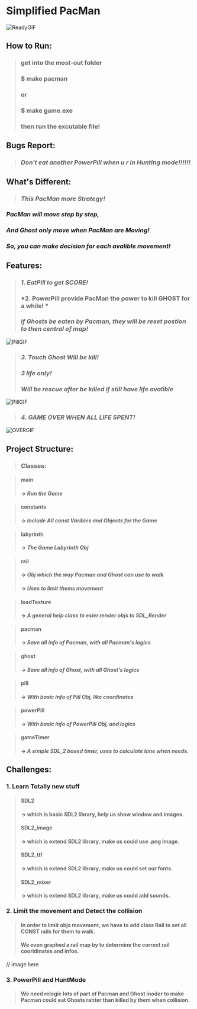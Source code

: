 # Simplified PacMan

![ReadyGIF](https://bitbucket.org/XiaodongQuan/simplified_pacman/raw/c995e50dcc1163d5cc3539d5f3fe27d1f1908939/introduction/showReady.gif)  

## How to Run:
>### get into the most-out folder
>### $ make pacman
>### or
>### $ make game.exe
>### then run the excutable file! 

## Bugs Report:
>### *Don't eat another PowerPill when u r in Hunting mode!!!!!!*

## What's Different:
>### *This PacMan more Strategy!*
### *PacMan will move step by step,*
### *And Ghost only move when PacMan are Moving!*
### *So, you can make decision for each avalible movement!*

## Features:
>### *1. EatPill to get SCORE!*
>### *2. PowerPill provide PacMan the power to kill GHOST for a while! * 
>### *If Ghosts be eaten by Pacman, they will be reset postion to then central of map!*
  
![PillGIF](https://bitbucket.org/XiaodongQuan/simplified_pacman/raw/87a474c809b398df4d896ef262f30512469929f5/introduction/showPowerPill.gif)  

>### *3. Touch Ghost Will be kill!* 
>### *3 life only!* 
>### *Will be rescue after be killed if still have life avalible* 

![PillGIF](https://bitbucket.org/XiaodongQuan/simplified_pacman/raw/87a474c809b398df4d896ef262f30512469929f5/introduction/showDeath.gif)

>### *4. GAME OVER WHEN ALL LIFE SPENT!* 

![OVERGIF](https://bitbucket.org/XiaodongQuan/simplified_pacman/raw/f6074201a0ebdb449050c18569233e35c5ac997c/introduction/showGameOver.gif)

## Project Structure:
>### Classes:

>#### main 
>#### -> *Run the Game*

>#### constants
>#### -> *Include All const Varibles and Objects for the Game*

>#### labyrinth 
>#### -> *The Game Labyrinth Obj*

>#### rail
>#### -> *Obj which the way Pacman and Ghost can use to walk*
>#### -> *Uses to limit thems movement*

>#### loadTexture
>#### -> *A general help class to esier render objs to SDL_Render*

>#### pacman
>#### -> *Save all info of Pacman, with all Pacman's logics*

>#### ghost
>#### -> *Save all info of Ghost, with all Ghost's logics*

>#### pill
>#### -> *With basic info of Pill Obj, like coordinates*

>#### powerPill
>#### -> *With basic info of PowerPill Obj, and logics*

>#### gameTimer
>#### -> *A simple SDL_2 based timer, uses to calculate time when needs.*

## Challenges:

### 1. Learn Totally new stuff
>#### SDL2
>#### -> which is basic SDL2 library, help us show window and images.
>#### SDL2_image
>#### -> which is extend SDL2 library, make us could use .png image.
>#### SDL2_ttf
>#### -> which is extend SDL2 library, make us could set our fonts.
>#### SDL2_mixer
>#### -> which is extend SDL2 library, make us could add sounds.

### 2. Limit the movement and Detect the collision
>#### In order to limit objs movement, we have to add class Rail to set all CONST rails for them to walk.
>#### We even graphed a rail map by to determine the correct rail cooridinates and infos.
// image here

### 3. PowerPill and HuntMode
>#### We need relogic lots of part of Pacman and Ghost inoder to make Pacman could eat Ghosts rahter than killed by them when collision.

